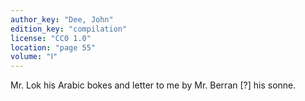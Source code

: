 ```yaml
---
author_key: "Dee, John"
edition_key: "compilation"
license: "CC0 1.0"
location: "page 55"
volume: "Ⅰ"
---
```

Mr. Lok his Arabic bokes and letter to me by Mr. Berran [?] his sonne.
